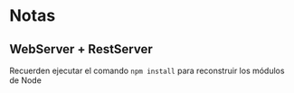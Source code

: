 # Notas
## WebServer + RestServer

Recuerden ejecutar el comando ```npm install``` para reconstruir los módulos de Node